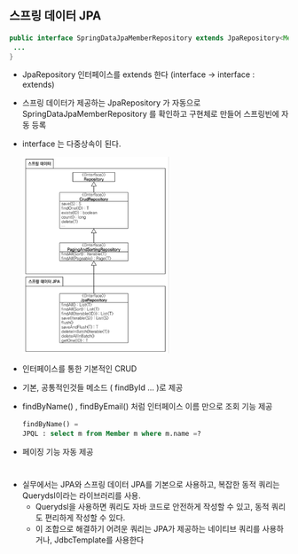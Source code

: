 ## 스프링 데이터 JPA

```java
public interface SpringDataJpaMemberRepository extends JpaRepository<Member, Long>, MemberRepository {
 ...
}
```
- JpaRepository 인터페이스를 extends 한다 (interface  -> interface : extends)
- 스프링 데이터가 제공하는 JpaRepository 가 자동으로 SpringDataJpaMemberRepository 를 확인하고 구현체로 만들어 스프링빈에 자동 등록
- interface 는 다중상속이 된다.

  <img width="55%" alt="" src="../../img/jparepository.png">

- 인터페이스를 통한 기본적인 CRUD
- 기본, 공통적인것들 메소드 ( findById ... )로 제공
- findByName() , findByEmail() 처럼 인터페이스 이름 만으로 조회 기능 제공
  ```sql
  findByName() = 
  JPQL : select m from Member m where m.name =?
  ```
- 페이징 기능 자동 제공

#

- 실무에서는 JPA와 스프링 데이터 JPA를 기본으로 사용하고, 복잡한 동적 쿼리는 Querydsl이라는 라이브러리를 사용. 
  - Querydsl을 사용하면 쿼리도 자바 코드로 안전하게 작성할 수 있고, 동적
쿼리도 편리하게 작성할 수 있다. 
  - 이 조합으로 해결하기 어려운 쿼리는 JPA가 제공하는 네이티브 쿼리를
사용하거나, JdbcTemplate를 사용한다